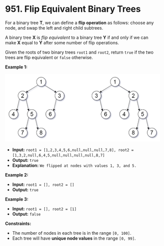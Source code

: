 # 951. Flip Equivalent Binary Trees

For a binary tree **T**, we can define a **flip operation** as follows: choose any node, and swap the left and right child subtrees.

A binary tree **X** is _flip equivalent_ to a binary tree **Y** if and only if we can make **X** equal to **Y** after some number of flip operations.

Given the roots of two binary trees `root1` and `root2`, return `true` if the two trees are flip equivalent or `false` otherwise.

**Example 1:**

![Flipped Trees Diagram](tree_ex.png)

* **Input:** `root1 = [1,2,3,4,5,6,null,null,null,7,8], root2 = [1,3,2,null,6,4,5,null,null,null,null,8,7]`
* **Output:** `true`
* **Explanation:** `We flipped at nodes with values 1, 3, and 5.`

**Example 2:**

* **Input:** `root1 = [], root2 = []`
* **Output:** `true`

**Example 3:**

* **Input:** `root1 = [], root2 = [1]`
* **Output:** `false`

**Constraints:**

*   The number of nodes in each tree is in the range `[0, 100]`.
*   Each tree will have **unique node values** in the range `[0, 99]`.
